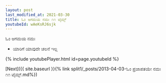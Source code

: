 ```yaml
---
layout: post
last_modified_at: 2021-03-30
title: ಓಂ ಆಗಮಯ ನಮಃ ೧೧ ಟೈಮ್ಸ್
youtubeId: wAeKsRJ6sjk
---
```

 
 
 ಓಂ ಆಗಮಯ ನಮಃ  
 
 -  ಯಾರಿಗೆ ಯಾವುದೇ ಚಲನೆ ಇಲ್ಲ 
 
  
 
  
 
 
 
 
 
 


{% include youtubePlayer.html id=page.youtubeId %}
 
[Next]({{ site.baseurl }}{% link  split1/_posts/2013-04-03-ಓಂ ಪ್ರಜಾಪತಯೇ ನಮಃ ೧೧ ಟೈಮ್ಸ್.md%})
 
